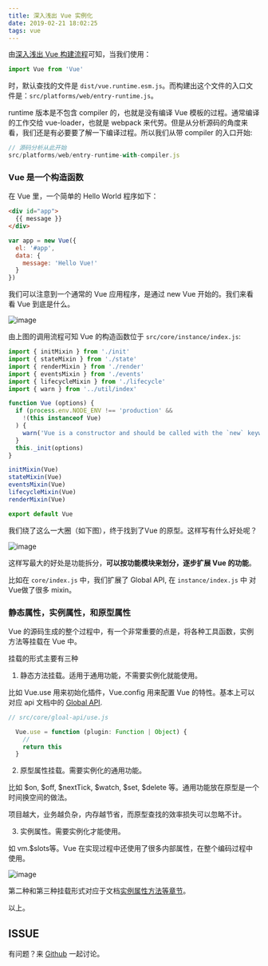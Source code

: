 ```yaml
---
title: 深入浅出 Vue 实例化
date: 2019-02-21 18:02:25
tags: vue
---
```


由[深入浅出 Vue 构建流程](https://github.com/flyyang/blog/issues/16)可知，当我们使用：

```js
import Vue from 'Vue'
```

时，默认查找的文件是 `dist/vue.runtime.esm.js`。而构建出这个文件的入口文件是：`src/platforms/web/entry-runtime.js`。

runtime 版本是不包含 compiler 的，也就是没有编译 Vue 模板的过程。通常编译的工作交给 vue-loader，也就是 webpack 来代劳。但是从分析源码的角度来看，我们还是有必要要了解一下编译过程。所以我们从带 compiler 的入口开始:

```js
// 源码分析从此开始
src/platforms/web/entry-runtime-with-compiler.js
```

<!--more-->

### Vue 是一个构造函数
在 Vue 里，一个简单的 Hello World 程序如下：

```html
<div id="app">
  {{ message }}
</div>
```
```js
var app = new Vue({
  el: '#app',
  data: {
    message: 'Hello Vue!'
  }
})
```

我们可以注意到一个通常的 Vue 应用程序，是通过 new Vue 开始的。我们来看看 Vue 到底是什么。

![image](https://user-images.githubusercontent.com/3912408/53155852-eadca100-35f8-11e9-95b7-db3b43c4e4e1.png)

由上图的调用流程可知 Vue 的构造函数位于 `src/core/instance/index.js`:

```js
import { initMixin } from './init'
import { stateMixin } from './state'
import { renderMixin } from './render'
import { eventsMixin } from './events'
import { lifecycleMixin } from './lifecycle'
import { warn } from '../util/index'

function Vue (options) {
  if (process.env.NODE_ENV !== 'production' &&
    !(this instanceof Vue)
  ) {
    warn('Vue is a constructor and should be called with the `new` keyword')
  }
  this._init(options)
}

initMixin(Vue)
stateMixin(Vue)
eventsMixin(Vue)
lifecycleMixin(Vue)
renderMixin(Vue)

export default Vue
```

我们绕了这么一大圈（如下图），终于找到了Vue 的原型。这样写有什么好处呢？


![image](https://user-images.githubusercontent.com/3912408/53155787-c385d400-35f8-11e9-98e7-123d66c65651.png)

这样写最大的好处是功能拆分，**可以按功能模块来划分，逐步扩展 Vue 的功能**。

比如在 `core/index.js` 中，我们扩展了 Global API, 在 `instance/index.js` 中 对 Vue做了很多 mixin。

### 静态属性，实例属性，和原型属性

Vue 的源码生成的整个过程中，有一个非常重要的点是，将各种工具函数，实例方法等挂载在 Vue 中。

挂载的形式主要有三种

1. 静态方法挂载。适用于通用功能，不需要实例化就能使用。

比如 Vue.use 用来初始化插件，Vue.config 用来配置 Vue 的特性。基本上可以对应 api 文档中的 [Global API](https://vuejs.org/v2/api/#Global-API).

```js
// src/core/gloal-api/use.js

  Vue.use = function (plugin: Function | Object) {
    //
    return this
  }
```

2. 原型属性挂载。需要实例化的通用功能。

比如 $on, $off, $nextTick, $watch, $set, $delete 等。通用功能放在原型是一个时间换空间的做法。

项目越大，业务越负杂，内存越节省，而原型查找的效率损失可以忽略不计。

3. 实例属性。需要实例化才能使用。

如 vm.$slots等。Vue 在实现过程中还使用了很多内部属性，在整个编码过程中使用。

![image](https://user-images.githubusercontent.com/3912408/53159966-e5378900-3601-11e9-846e-c70c20a5910c.png)


第二种和第三种挂载形式对应于文档[实例属性方法等章节](https://vuejs.org/v2/api/#Instance-Properties)。

以上。

## ISSUE

有问题？来 [Github](https://github.com/flyyang/blog/issues/17) 一起讨论。
